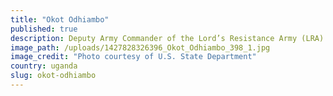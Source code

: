 ```yaml
---
title: "Okot Odhiambo"
published: true
description: Deputy Army Commander of the Lord’s Resistance Army (LRA). Alleged Brigade Commander of Trinkle and Stockree Brigades of the LRA
image_path: /uploads/1427828326396_Okot_Odhiambo_398_1.jpg
image_credit: "Photo courtesy of U.S. State Department"
country: uganda
slug: okot-odhiambo
---
```


